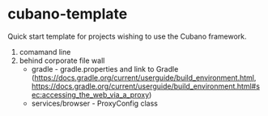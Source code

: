# cubano-template

Quick start template for projects wishing to use the Cubano framework.

1. comamand line
2. behind corporate file wall
    - gradle - gradle.properties and link to Gradle (https://docs.gradle.org/current/userguide/build_environment.html, 
      https://docs.gradle.org/current/userguide/build_environment.html#sec:accessing_the_web_via_a_proxy)
    - services/browser - ProxyConfig class